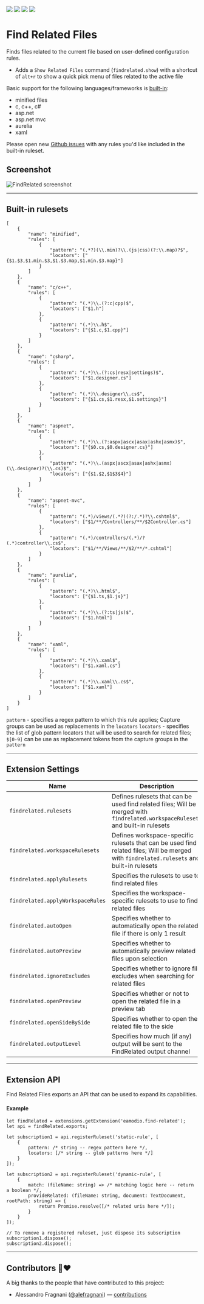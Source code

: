 [![](https://vsmarketplacebadge.apphb.com/version-short/eamodio.find-related.svg)](https://marketplace.visualstudio.com/items?itemName=eamodio.find-related)
[![](https://vsmarketplacebadge.apphb.com/downloads-short/eamodio.find-related.svg)](https://marketplace.visualstudio.com/items?itemName=eamodio.find-related)
[![](https://vsmarketplacebadge.apphb.com/rating-short/eamodio.find-related.svg)](https://marketplace.visualstudio.com/items?itemName=eamodio.find-related)
[![](https://img.shields.io/badge/vscode--dev--community-find--related--files-blue.svg?logo=slack&labelColor=555555)](https://vscode-slack.amod.io)

# Find Related Files

Finds files related to the current file based on user-defined configuration rules.

- Adds a `Show Related Files` command (`findrelated.show`) with a shortcut of `alt+r` to show a quick pick menu of files related to the active file

Basic support for the following languages/frameworks is [built-in](#built-in-rulesets):

- minified files
- c, c++, c#
- asp.net
- asp.net mvc
- aurelia
- xaml

Please open new [Github issues](https://github.com/eamodio/vscode-find-related/issues) with any rules you'd like included in the built-in ruleset.

## Screenshot

![FindRelated screenshot](https://raw.githubusercontent.com/eamodio/vscode-find-related/master/images/screenshot.png)

---

## Built-in rulesets

```
[
    {
        "name": "minified",
        "rules": [
            {
                "pattern": "(.*?)(\\.min)?\\.(js|css)(?:\\.map)?$",
                "locators": ["{$1.$3,$1.min.$3,$1.$3.map,$1.min.$3.map}"]
            }
        ]
    },
    {
        "name": "c/c++",
        "rules": [
            {
                "pattern": "(.*)\\.(?:c|cpp)$",
                "locators": ["$1.h"]
            },
            {
                "pattern": "(.*)\\.h$",
                "locators": ["{$1.c,$1.cpp}"]
            }
        ]
    },
    {
        "name": "csharp",
        "rules": [
            {
                "pattern": "(.*)\\.(?:cs|resx|settings)$",
                "locators": ["$1.designer.cs"]
            },
            {
                "pattern": "(.*)\\.designer\\.cs$",
                "locators": ["{$1.cs,$1.resx,$1.settings}"]
            }
        ]
    },
    {
        "name": "aspnet",
        "rules": [
            {
                "pattern": "(.*)\\.(?:aspx|ascx|asax|ashx|asmx)$",
                "locators": ["{$0.cs,$0.designer.cs}"]
            },
            {
                "pattern": "(.*)\\.(aspx|ascx|asax|ashx|asmx)(\\.designer)?(\\.cs)$",
                "locators": ["{$1.$2,$1$3$4}"]
            }
        ]
    },
    {
        "name": "aspnet-mvc",
        "rules": [
            {
                "pattern": "(.*)/views/(.*?)(?:/.*)?\\.cshtml$",
                "locators": ["$1/**/Controllers/**/$2Controller.cs"]
            },
            {
                "pattern": "(.*)/controllers/(.*)/?(.*)controller\\.cs$",
                "locators": ["$1/**/Views/**/$2/**/*.cshtml"]
            }
        ]
    },
    {
        "name": "aurelia",
        "rules": [
            {
                "pattern": "(.*)\\.html$",
                "locators": ["{$1.ts,$1.js}"]
            },
            {
                "pattern": "(.*)\\.(?:ts|js)$",
                "locators": ["$1.html"]
            }
        ]
    },
    {
        "name": "xaml",
        "rules": [
            {
                "pattern": "(.*)\\.xaml$",
                "locators": ["$1.xaml.cs"]
            },
            {
                "pattern": "(.*)\\.xaml\\.cs$",
                "locators": ["$1.xaml"]
            }
        ]
    }
]
```

`pattern` - specifies a regex pattern to which this rule applies; Capture groups can be used as replacements in the `locators`
`locators` - specifies the list of glob pattern locators that will be used to search for related files; `$[0-9]` can be use as replacement tokens from the capture groups in the `pattern`

---

## Extension Settings

| Name                              | Description                                                                                                                               |
| --------------------------------- | ----------------------------------------------------------------------------------------------------------------------------------------- |
| `findrelated.rulesets`            | Defines rulesets that can be used find related files; Will be merged with `findrelated.workspaceRulesets` and built-in rulesets           |
| `findrelated.workspaceRulesets`   | Defines workspace-specific rulesets that can be used find related files; Will be merged with `findrelated.rulesets` and built-in rulesets |
| `findrelated.applyRulesets`       | Specifies the rulesets to use to find related files                                                                                       |
| `findrelated.applyWorkspaceRules` | Specifies the workspace-specific rulesets to use to find related files                                                                    |
| `findrelated.autoOpen`            | Specifies whether to automatically open the related file if there is only 1 result                                                        |
| `findrelated.autoPreview`         | Specifies whether to automatically preview related files upon selection                                                                   |
| `findrelated.ignoreExcludes`      | Specifies whether to ignore file excludes when searching for related files                                                                |
| `findrelated.openPreview`         | Specifies whether or not to open the related file in a preview tab                                                                        |
| `findrelated.openSideBySide`      | Specifies whether to open the related file to the side                                                                                    |
| `findrelated.outputLevel`         | Specifies how much (if any) output will be sent to the FindRelated output channel                                                         |

---

## Extension API

Find Related Files exports an API that can be used to expand its capabilities.

#### Example

```
let findRelated = extensions.getExtension('eamodio.find-related');
let api = findRelated.exports;

let subscription1 = api.registerRuleset('static-rule', [
    {
        pattern: /* string -- regex pattern here */,
        locators: [/* string -- glob patterns here */]
    }
]);

let subscription2 = api.registerRuleset('dynamic-rule', [
    {
        match: (fileName: string) => /* matching logic here -- return a boolean */,
        provideRelated: (fileName: string, document: TextDocument, rootPath: string) => {
            return Promise.resolve([/* related uris here */]);
        }
    }
]);

// To remove a registered ruleset, just dispose its subscription
subscription1.dispose();
subscription2.dispose();
```

---

## Contributors &#x1F64F;&#x2764;

A big thanks to the people that have contributed to this project:

- Alessandro Fragnani ([@alefragnani](https://github.com/alefragnani)) &mdash; [contributions](https://github.com/eamodio/vscode-find-related/commits?author=alefragnani)
